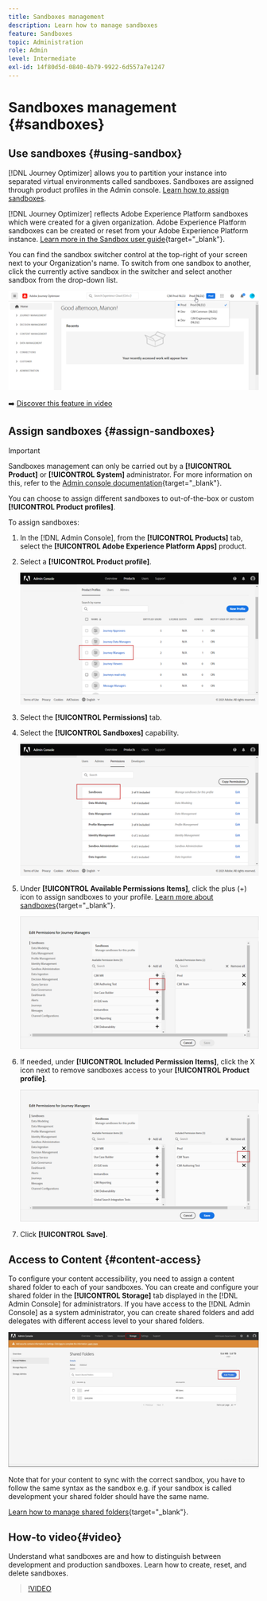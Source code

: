 ```yaml
---
title: Sandboxes management
description: Learn how to manage sandboxes
feature: Sandboxes
topic: Administration
role: Admin
level: Intermediate
exl-id: 14f80d5d-0840-4b79-9922-6d557a7e1247
---
```

# Sandboxes management {#sandboxes}

## Use sandboxes {#using-sandbox}

[!DNL Journey Optimizer] allows you to partition your instance into separated virtual environments called sandboxes.
Sandboxes are assigned through product profiles in the Admin console. [Learn how to assign sandboxes](permissions.md#create-product-profile).

[!DNL Journey Optimizer] reflects Adobe Experience Platform sandboxes which were created for a given organization.
Adobe Experience Platform sandboxes can be created or reset from your Adobe Experience Platform instance. [Learn more in the Sandbox user guide](https://experienceleague.adobe.com/docs/experience-platform/sandbox/ui/user-guide.html){target="_blank"}.

You can find the sandbox switcher control at the top-right of your screen next to your Organization's name. To switch from one sandbox to another, click the currently active sandbox in the switcher and select another sandbox from the drop-down list.

![](assets/sandbox_5.png)

➡️ [Discover this feature in video](#video)

## Assign sandboxes {#assign-sandboxes}

>[!IMPORTANT]
>
> Sandboxes management can only be carried out by a **[!UICONTROL Product]** or **[!UICONTROL System]** administrator. For more information on this, refer to the [Admin console documentation](https://helpx.adobe.com/enterprise/admin-guide.html/enterprise/using/admin-roles.ug.html){target="_blank"}.

You can choose to assign different sandboxes to out-of-the-box or custom **[!UICONTROL Product profiles]**.

To assign sandboxes:

1. In the [!DNL Admin Console], from the **[!UICONTROL Products]** tab, select the **[!UICONTROL Adobe Experience Platform Apps]** product.

1. Select a **[!UICONTROL Product profile]**.
    
    ![](assets/sandbox_1.png)

1. Select the **[!UICONTROL Permissions]** tab.

1. Select the **[!UICONTROL Sandboxes]** capability.

    ![](assets/sandbox_2.png)

1. Under **[!UICONTROL Available Permissions Items]**, click the plus (+) icon to assign sandboxes to your profile. [Learn more about sandboxes](https://experienceleague.adobe.com/docs/experience-platform/sandbox/home.html){target="_blank"}.

    ![](assets/sandbox_3.png)

1. If needed, under **[!UICONTROL Included Permission Items]**, click the X icon next to remove sandboxes access to your **[!UICONTROL Product profile]**.

    ![](assets/sandbox_4.png)

1. Click **[!UICONTROL Save]**.

## Access to Content {#content-access}

To configure your content accessibility, you need to assign a content shared folder to each of your sandboxes. You can create and configure your shared folder in the **[!UICONTROL Storage]** tab displayed in the [!DNL Admin Console] for administrators. If you have access to the [!DNL Admin Console] as a system administrator, you can create shared folders and add delegates with different access level to your shared folders.

![](assets/do-not-localize/content_access.png)

Note that for your content to sync with the correct sandbox, you have to follow the same syntax as the sandbox e.g. if your sandbox is called development your shared folder should have the same name.

[Learn how to manage shared folders](https://helpx.adobe.com/enterprise/admin-guide.html/enterprise/using/manage-adobe-storage.ug.html){target="_blank"}.

## How-to video{#video}

Understand what sandboxes are and how to distinguish between development and production sandboxes. Learn how to create, reset, and delete sandboxes.

>[!VIDEO](https://video.tv.adobe.com/v/334355?quality=12)
